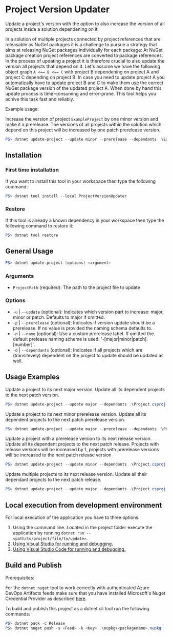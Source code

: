 ﻿# Project Version Updater

Update a project's version with the option to also increase the version of all projects inside a solution dependening on it.

In a solution of multiple projects connected by project references that are releasable as NuGet packages it is a challenge to pursue a strategy that aims at releasing NuGet packages individually for each package: At NuGet package creation project references are converted to package references. In the process of updating a project it is therefore crucial to also update the version all projects that depend on it. Let's assume we have the following object graph `A <== B <== C` with project B dependening on project A and project C depending on project B. In case you need to update project A you automatically have to update project B and C to make them use the correct NuGet package version of the updated project A. When done by hand this update process is time-consuming and error-prone. This tool helps you achive this task fast and reliably.  

Example usage:

Increase the version of project `ExampleProject` by one minor version and make it a prerelease. The versions of all projects within the solution which depend on this project will be increased by one patch prerelease version. 

```powershell
PS> dotnet update-project --update minor --prerelease --dependants .\ExampleProject.csproj
```

## Installation

### First time installation

If you want to install this tool in your workspace then type the following command:

```powershell
PS> dotnet tool install --local ProjectVersionUpdater
```

### Restore

If this tool is already a known dependency in your workspace then type the following command to restore it:

```powershell
PS> dotnet tool restore
```

## General Usage

```powershell
PS> dotnet update-project [options] <argument>
```

### Arguments

- `ProjectPath` (required): The path to the project file to update

### Options

- `-u` | `--update` (optional): Indicates which version part to increase: major, minor or patch. Defaults to major if omitted.
- `-p` | `--prerelease` (optional):  Indicates if version update should be a prerelease. If no value is provided the naming schema defaults to.
- `-n` | `--name` (optional): Use a custom prerelease label. If omitted the default prelease naming scheme is used: '<version>-[major|minor|patch].[number]'.
- `-d` | `--dependants` (optional): Indicates if all projects which are (transitevely) dependent on the project to update should be updated as well.

## Usage Examples

Update a project to its next major version. Update all its dependent projects to the next patch version.

```powershell
PS> dotnet update-project --update major --dependants .\Project.csproj
```

Update a project to its next minor prerelease version. Update all its dependent projects to the next patch prerelease version.

```powershell
PS> dotnet update-project --update major --prerelease --dependants .\Project.csproj
```

Update a project with a prerelease version to its next release version. Update all its dependent projects to the next patch release. Projects with release versions will be increased by 1, projects with prerelease versions will be increased to the next patch release version

```powershell
PS> dotnet update-project --update minor --dependants .\Project.csproj
```

Update multiple projects to its next release version. Update all their dependant projects to the next patch release.

```powershell
PS> dotnet update-project --update major --dependants .\Project.csproj .\Project.Abstractions.csproj
```

## Local execution from development environment

For local execution of the application you have to three options:

1. Using the command line. Located in the project folder execute the application by running `dotnet run -- <path/to/project/file/to/update>`.
2. [Using Visual Studio for running and debugging.](https://docs.microsoft.com/en-us/dotnet/core/tutorials/debugging-with-visual-studio)
3. [Using Visual Studio Code for running and debugging.](https://docs.microsoft.com/en-us/dotnet/core/tutorials/debugging-with-visual-studio-code)

## Build and Publish

Prerequisites:

For the `dotnet nuget` tool to work correctly with authenticated Azure DevOps Artifacts feeds make sure that you have installed Microsoft's Nuget Credential Provider as described [here](https://github.com/Microsoft/artifacts-credprovider/#setup).  

To build and publish this project as a dotnet cli tool run the following commands:

```powershell
PS> dotnet pack -c Release
PS> dotnet nuget push -s <Feed> -k <Key> .\nupkg\<packagename>.nupkg
```

